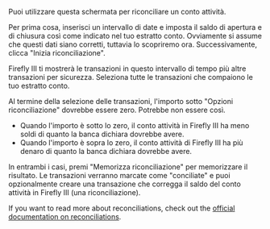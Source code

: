 Puoi utilizzare questa schermata per riconciliare un conto attività.

Per prima cosa, inserisci un intervallo di date e imposta il saldo di apertura e di chiusura così come indicato nel tuo estratto conto. Ovviamente si assume che questi dati siano corretti, tuttavia lo scopriremo ora. Successivamente, clicca "Inizia riconciliazione".

Firefly III ti mostrerà le transazioni in questo intervallo di tempo più altre transazioni per sicurezza. Seleziona tutte le transazioni che compaiono le tuo estratto conto.

Al termine della selezione delle transazioni, l'importo sotto "Opzioni riconciliazione" dovrebbe essere zero. Potrebbe non essere così.

* Quando l'importo è sotto lo zero, il conto attività in Firefly III ha meno soldi di quanto la banca dichiara dovrebbe avere.
* Quando l'importo è sopra lo zero, il conto attività di Firefly III ha più denaro di quanto la banca dichiara dovrebbe avere.

In entrambi i casi, premi "Memorizza riconciliazione" per memorizzare il risultato. Le transazioni verranno marcate come "conciliate" e puoi opzionalmente creare una transazione che corregga il saldo del conto attività in Firefly III (una riconciliazione).

If you want to read more about reconciliations, check out the [official documentation on reconciliations](https://firefly-iii.readthedocs.io/en/latest/advanced/reconcile.html).